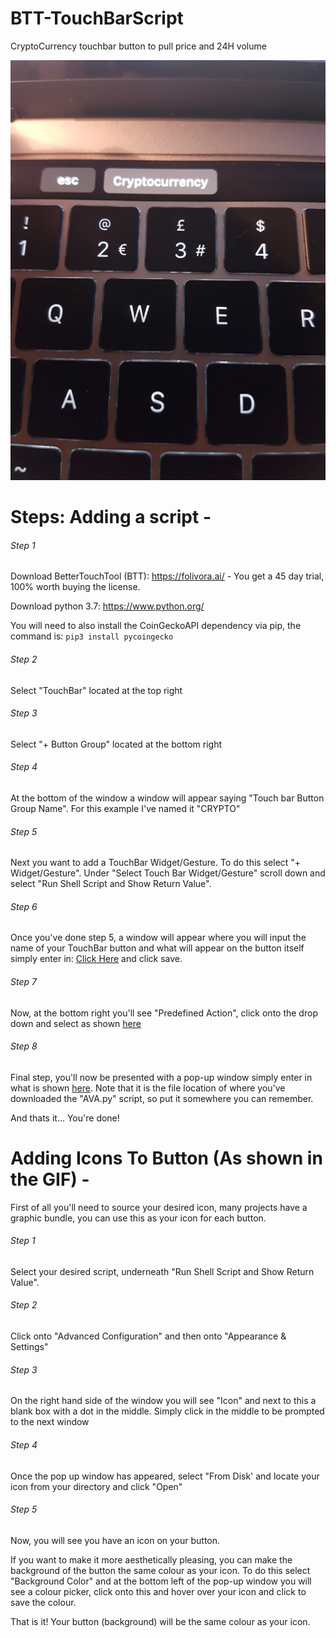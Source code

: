# BTT-TouchBarScript
CryptoCurrency touchbar button to pull price and 24H volume

![](ASSETS/NewExample.gif)

# Steps: Adding a script - 

###### Step 1

Download BetterTouchTool (BTT): https://folivora.ai/ - You get a 45 day trial, 100% worth buying the license.

Download python 3.7: https://www.python.org/

You will need to also install the CoinGeckoAPI dependency via pip, the command is:  ```pip3 install pycoingecko```

###### Step 2

Select "TouchBar" located at the top right

###### Step 3

Select "+ Button Group" located at the bottom right

###### Step 4

At the bottom of the window a window will appear saying "Touch bar Button Group Name". For this example I've named it "CRYPTO"

###### Step 5

Next you want to add a TouchBar Widget/Gesture. To do this select "+ Widget/Gesture". Under "Select Touch Bar Widget/Gesture"
scroll down and select "Run Shell Script and Show Return Value".

###### Step 6

Once you've done step 5, a window will appear where you will input the name of your TouchBar button and what will appear on the
button itself simply enter in: [Click Here](https://prnt.sc/nbubaw) and click save.

###### Step 7

Now, at the bottom right you'll see "Predefined Action", click onto the drop down and select as shown [here](http://prntscr.com/nbudop)

###### Step 8

Final step, you'll now be presented with a pop-up window simply enter in what is shown [here](http://prntscr.com/nbugbe). Note that it is the file location of where you've downloaded the "AVA.py" script, so put it somewhere you can remember.

And thats it... You're done! 

# Adding Icons To Button (As shown in the GIF) - 

First of all you'll need to source your desired icon, many projects have a graphic bundle, you can use this as your icon for each button.

###### Step 1

Select your desired script, underneath "Run Shell Script and Show Return Value".

###### Step 2

Click onto "Advanced Configuration" and then onto "Appearance & Settings" 

###### Step 3

On the right hand side of the window you will see "Icon" and next to this a blank box with a dot in the middle. Simply click in the middle to be prompted to the next window 

###### Step 4

Once the pop up window has appeared, select "From Disk' and locate your icon from your directory and click "Open"

###### Step 5

Now, you will see you have an icon on your button. 

If you want to make it more aesthetically pleasing, you can make the background of the button the same colour as your icon. To do this select "Background Color" and at the bottom left of the pop-up window you will see a colour picker, click onto this and hover over your icon and click to save the colour. 

That is it! Your button (background) will be the same colour as your icon.

